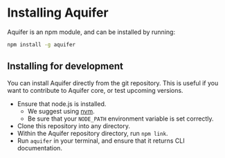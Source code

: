 # Installing Aquifer

Aquifer is an npm module, and can be installed by running:

```bash
npm install -g aquifer
```

## Installing for development
You can install Aquifer directly from the git repository. This is useful if you want to contribute to Aquifer core, or test upcoming versions.

* Ensure that node.js is installed.
  * We suggest using [nvm](https://github.com/creationix/nvm).
  * Be sure that your `NODE_PATH` environment variable is set correctly.
* Clone this repository into any directory.
* Within the Aquifer repository directory, run `npm link`.
* Run `aquifer` in your terminal, and ensure that it returns CLI documentation.
